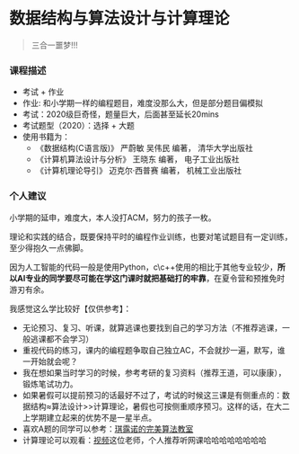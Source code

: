 # 数据结构与算法设计与计算理论

> 三合一噩梦!!!

### 课程描述
- 考试 + 作业
- 作业: 和小学期一样的编程题目，难度没那么大，但是部分题目偏模拟
- 考试：2020级巨奇怪，题量巨大，后面甚至延长20mins
- 考试题型（2020）：选择 + 大题
- 使用书籍为：
  - 《数据结构(C语言版)》 严蔚敏 吴伟民 编著， 清华大学出版社
  - 《计算机算法设计与分析》 王晓东 编著， 电子工业出版社
  - 《计算机理论导引》 迈克尔·西普赛 编著， 机械工业出版社

### 个人建议
小学期的延申，难度大，本人没打ACM，努力的孩子一枚。

理论和实践的结合，既要保持平时的编程作业训练，也要对笔试题目有一定训练，至少得抱久一点佛脚。

因为人工智能的代码一般是使用Python，c\c++使用的相比于其他专业较少，**所以AI专业的同学要尽可能在学这门课时就把基础打的牢靠**，在夏令营和预推免时游刃有余。

我感觉这么学比较好【仅供参考】：
- 无论预习、复习、听课，就算逃课也要找到自己的学习方法（不推荐逃课，一般逃课都不会学习）
- 重视代码的练习，课内的编程题争取自己独立AC，不会就抄一遍，默写，谁一开始就会呢？
- 我在想如果当时学习的时候，参考考研的复习资料（推荐王道，可以康康），锻炼笔试功力。
- 如果暑假可以提前预习的话最好不过了，考试的时候这三课是有侧重点的：数据结构≈算法设计>>计算理论，暑假也可按侧重顺序预习。这样的话，在大二上学期建立起来的优势不是一星半点。
- 喜欢A题的同学可以参考：[琪露诺的完美算法教室](https://lexue.bit.edu.cn/course/view.php?id=636)
- 计算理论可以观看：[视频](https://www.bilibili.com/video/BV1JB4y1g7JN/?spm_id_from=333.337.search-card.all.click&vd_source=61ec2fa670662f3cb5e19f02a4ad5e95)这位老师，个人推荐听网课哈哈哈哈哈哈哈哈